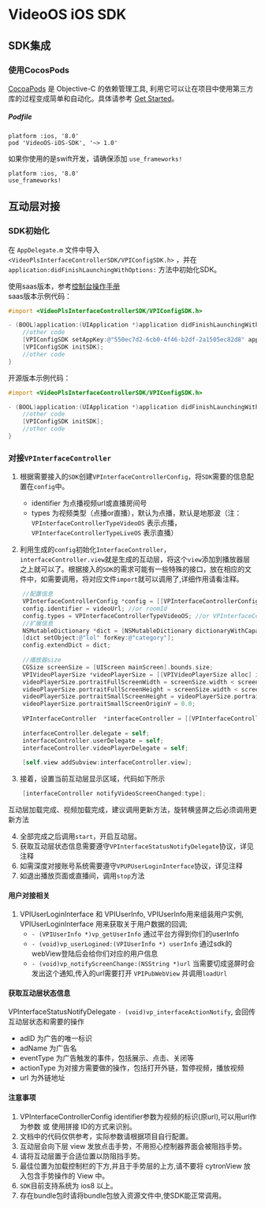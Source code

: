 # VideoOS iOS SDK

## SDK集成

### 使用CocosPods

[CocoaPods](http://cocoapods.org/) 是 Objective-C 的依赖管理工具, 利用它可以让在项目中使用第三方库的过程变成简单和自动化。具体请参考 [Get Started](http://cocoapods.org/#get_started)。

##### Podfile
```
platform :ios, '8.0'
pod 'VideoOS-iOS-SDK', '~> 1.0'
```
如果你使用的是swift开发，请确保添加 `use_frameworks!` 
```
platform :ios, '8.0'
use_frameworks!
```
	  
## 互动层对接	

### SDK初始化
在 `AppDelegate.m` 文件中导入 `<VideoPlsInterfaceControllerSDK/VPIConfigSDK.h>` ，并在 `application:didFinishLaunchingWithOptions:` 方法中初始化SDK。

使用saas版本，参考[控制台操作手册](manual.md)  
saas版本示例代码：

```objective-c
#import <VideoPlsInterfaceControllerSDK/VPIConfigSDK.h>

- (BOOL)application:(UIApplication *)application didFinishLaunchingWithOptions:(NSDictionary *)launchOptions{ 
    //other code
    [VPIConfigSDK setAppKey:@"550ec7d2-6cb0-4f46-b2df-2a1505ec82d8" appSecret:@"d0bf7873f7fa42a6"]; //appKey, appSecret 请去控制台查看
    [VPIConfigSDK initSDK];
    //other code
}
```
开源版本示例代码：
```objective-c
#import <VideoPlsInterfaceControllerSDK/VPIConfigSDK.h>

- (BOOL)application:(UIApplication *)application didFinishLaunchingWithOptions:(NSDictionary *)launchOptions{ 
    //other code
    [VPIConfigSDK initSDK];
    //other code
}
```

### 对接`VPInterfaceController`
	
1. 根据需要接入的`SDK`创建`VPInterfaceControllerConfig`，将`SDK`需要的信息配置在`config`中。
	
	* identifier 为点播视频url或直播房间号
	* types 为视频类型（点播or直播），默认为点播，默认是地那波（注：`VPInterfaceControllerTypeVideoOS` 表示点播，`VPInterfaceControllerTypeLiveOS` 表示直播）

2. 利用生成的`config`初始化`InterfaceController`， `interfaceController.view`就是生成的互动层，将这个`view`添加到播放器层之上就可以了。根据接入的`SDK`的需求可能有一些特殊的接口，放在相应的文件中，如需要调用，将对应文件`import`就可以调用了,详细作用请看注释。

```objective-c
    //配置信息
    VPInterfaceControllerConfig *config = [[VPInterfaceControllerConfig alloc] init];
    config.identifier = videoUrl; //or roomId
    config.types = VPInterfaceControllerTypeVideoOS; //or VPInterfaceControllerTypeLiveOS
    //扩展信息
    NSMutableDictionary *dict = [NSMutableDictionary dictionaryWithCapacity:0];
    [dict setObject:@"lol" forKey:@"category"];
    config.extendDict = dict;
    
    //播放器size
    CGSize screenSize = [UIScreen mainScreen].bounds.size;
    VPIVideoPlayerSize *videoPlayerSize = [[VPIVideoPlayerSize alloc] init];
    videoPlayerSize.portraitFullScreenWidth = screenSize.width < screenSize.height ? screenSize.width : screenSize.height;
    videoPlayerSize.portraitFullScreenHeight = screenSize.width < screenSize.height ? screenSize.height : screenSize.width;
    videoPlayerSize.portraitSmallScreenHeight = videoPlayerSize.portraitFullScreenWidth * 9.0/16.0;
    videoPlayerSize.portraitSmallScreenOriginY = 0.0;
    
    VPInterfaceController  *interfaceController = [[VPInterfaceController alloc] initWithFrame:self.view.bounds config:config videoPlayerSize:videoPlayerSize];
    
    interfaceController.delegate = self;
    interfaceController.userDelegate = self;
    interfaceController.videoPlayerDelegate = self;
    
    [self.view addSubview:interfaceController.view];
```
 
3. 接着，设置当前互动层显示区域，代码如下所示

```objective-c
    [interfaceController notifyVideoScreenChanged:type];
```
互动层加载完成、视频加载完成，建议调用更新方法，旋转横竖屏之后必须调用更新方法
  
4. 全部完成之后调用`start`，开启互动层。
5. 获取互动层状态信息需要遵守`VPInterfaceStatusNotifyDelegate`协议，详见注释
6. 如需深度对接账号系统需要遵守`VPUPUserLoginInterface`协议，详见注释
7. 如退出播放页面或直播间，调用`stop`方法

#### 用户对接相关
1. VPIUserLoginInterface 和 VPIUserInfo, VPIUserInfo用来组装用户实例, VPIUserLoginInterface 用来获取关于用户数据的回调; 
	* ```- (VPIUserInfo *)vp_getUserInfo``` 通过平台方得到你们的userInfo
 	* ```- (void)vp_userLogined:(VPIUserInfo *) userInfo``` 通过sdk的webView登陆后会给你们对应的用户信息
 	* ```- (void)vp_notifyScreenChange:(NSString *)url``` 当需要切成竖屏时会发出这个通知,传入的url需要打开 ```VPIPubWebView``` 并调用`loadUrl`

#### 获取互动层状态信息
VPInterfaceStatusNotifyDelegate ```- (void)vp_interfaceActionNotify```, 会回传互动层状态和需要的操作

* adID 为广告的唯一标识
* adName 为广告名
* eventType 为广告触发的事件，包括展示、点击、关闭等
* actionType 为对接方需要做的操作，包括打开外链，暂停视频，播放视频
* url 为外链地址

#### 注意事项

1. VPInterfaceControllerConfig identifier参数为视频的标识(原url),可以用url作为参数 或 使用拼接 ID的方式来识别。
2. 文档中的代码仅供参考，实际参数请根据项目自行配置。
3. 互动层会向下层 view 发放点击手势，不用担心控制器界面会被阻挡手势。
4. 请将互动层置于合适位置以防阻挡手势。
5. 最佳位置为加载控制栏的下方,并且于手势层的上方,请不要将 cytronView 放 入包含手势操作的 View 中。
6. `SDK`目前支持系统为 ios8 以上。
7. 存在bundle包时请将bundle包放入资源文件中,使SDK能正常调用。
